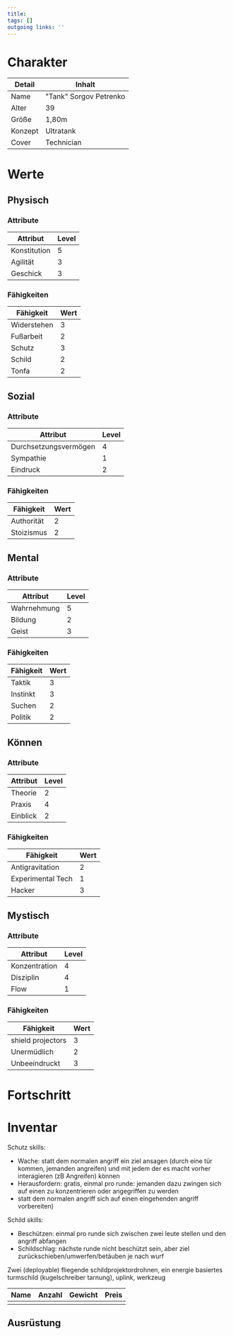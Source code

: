 ```yaml
---
title:   
tags: []
outgoing links: ''  
---
```

# Charakter
|Detail|Inhalt|
|-|-|
|Name |"Tank" Sorgov Petrenko |
|Alter |39|
|Größe|1,80m|
|Konzept|Ultratank|
|Cover | Technician |

# Werte
## Physisch
### Attribute
|Attribut|Level|
|-|-|
| Konstitution | 5 |
| Agilität | 3 |
| Geschick | 3 |

### Fähigkeiten
|Fähigkeit|Wert|
|-|-|
| Widerstehen | 3|
| Fußarbeit | 2|
| Schutz | 3| 
| Schild | 2|
| Tonfa | 2|

## Sozial
### Attribute 
|Attribut|Level|
|-|-|
| Durchsetzungsvermögen | 4 |
| Sympathie | 1 |
| Eindruck | 2 |


### Fähigkeiten
|Fähigkeit|Wert|
|-|-|
| Authorität | 2|
| Stoizismus | 2|


## Mental
### Attribute 
|Attribut|Level|
|-|-|
| Wahrnehmung | 5 |
| Bildung | 2 |
| Geist | 3 |


### Fähigkeiten
|Fähigkeit|Wert|
|-|-|
| Taktik | 3|
| Instinkt | 3|
| Suchen | 2|
| Politik | 2|


## Können
### Attribute 
|Attribut|Level|
|-|-|
| Theorie | 2 |
| Praxis | 4 |
| Einblick | 2 |


### Fähigkeiten
|Fähigkeit|Wert|
|-|-|
| Antigravitation | 2|
| Experimental Tech | 1|
| Hacker | 3|

## Mystisch
### Attribute 
|Attribut|Level|
|-|-|
| Konzentration | 4 |
| Disziplin | 4 |
| Flow | 1 |


### Fähigkeiten
|Fähigkeit|Wert|
|-|-|
| shield projectors | 3|
| Unermüdlich | 2|
| Unbeeindruckt | 3|


# Fortschritt

# Inventar

Schutz skills:
 - Wache: statt dem normalen angriff ein ziel ansagen (durch eine tür kommen, jemanden angreifen) und mit jedem der es macht vorher interagieren (zB Angreifen) können
 - Herausfordern: gratis, einmal pro runde: jemanden dazu zwingen sich auf einen zu konzentrieren oder angegriffen zu werden
 - statt dem normalen angriff sich auf einen eingehenden angriff vorbereiten)

Schild skills: 
 - Beschützen: einmal pro runde sich zwischen zwei leute stellen und den angriff abfangen
 - Schildschlag: nächste runde nicht beschützt sein, aber ziel zurückschieben/umwerfen/betäuben je nach wurf

Zwei (deployable) fliegende schildprojektordrohnen, ein energie basiertes turmschild (kugelschreiber tarnung), uplink, werkzeug

|Name|Anzahl|Gewicht|Preis|
|---|---|---|---|
|||||

## Ausrüstung

